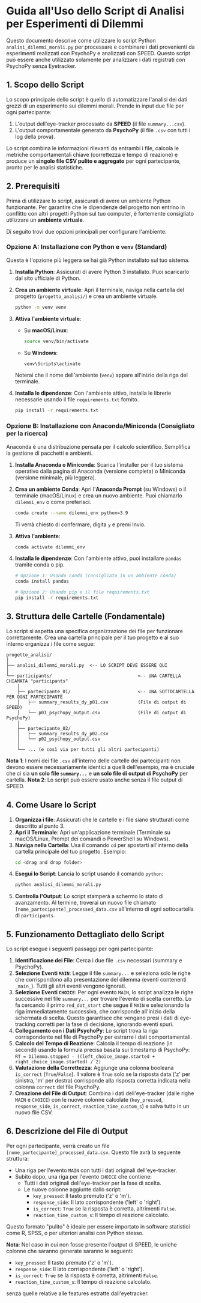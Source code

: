 # Guida all'Uso dello Script di Analisi per Esperimenti di Dilemmi

Questo documento descrive come utilizzare lo script Python `analisi_dilemmi_morali.py` per processare e combinare i dati provenienti da esperimenti realizzati con PsychoPy e analizzati con SPEED. 
Questo script può essere anche utilizzato solamente per analizzare i dati registrati con PsychoPy senza Eyetracker. 

## 1. Scopo dello Script

Lo scopo principale dello script è quello di automatizzare l'analisi dei dati grezzi di un esperimento sui dilemmi morali. Prende in input due file per ogni partecipante:

1. L'output dell'eye-tracker processato da **SPEED** (il file `summary...csv`).
2. L'output comportamentale generato da **PsychoPy** (il file `.csv` con tutti i log della prova).

Lo script combina le informazioni rilevanti da entrambi i file, calcola le metriche comportamentali chiave (correttezza e tempo di reazione) e produce un **singolo file CSV pulito e aggregato** per ogni partecipante, pronto per le analisi statistiche.

## 2. Prerequisiti

Prima di utilizzare lo script, assicurati di avere un ambiente Python funzionante. Per garantire che le dipendenze del progetto non entrino in conflitto con altri progetti Python sul tuo computer, è fortemente consigliato utilizzare un **ambiente virtuale**.

Di seguito trovi due opzioni principali per configurare l'ambiente.

### Opzione A: Installazione con Python e `venv` (Standard)

Questa è l'opzione più leggera se hai già Python installato sul tuo sistema.

1.  **Installa Python**: Assicurati di avere Python 3 installato. Puoi scaricarlo dal sito ufficiale di Python.

2.  **Crea un ambiente virtuale**: Apri il terminale, naviga nella cartella del progetto (`progetto_analisi/`) e crea un ambiente virtuale.
    ```bash
    python -m venv venv
    ```

3.  **Attiva l'ambiente virtuale**:
    *   Su **macOS/Linux**:
        ```bash
        source venv/bin/activate
        ```
    *   Su **Windows**:
        ```bash
        venv\Scripts\activate
        ```
    Noterai che il nome dell'ambiente (`venv`) appare all'inizio della riga del terminale.

4.  **Installa le dipendenze**: Con l'ambiente attivo, installa le librerie necessarie usando il file `requirements.txt` fornito.
    ```bash
    pip install -r requirements.txt
    ```

### Opzione B: Installazione con Anaconda/Miniconda (Consigliato per la ricerca)

Anaconda è una distribuzione pensata per il calcolo scientifico. Semplifica la gestione di pacchetti e ambienti.

1.  **Installa Anaconda o Miniconda**: Scarica l'installer per il tuo sistema operativo dalla pagina di Anaconda (versione completa) o Miniconda (versione minimale, più leggera).

2.  **Crea un ambiente Conda**: Apri l'**Anaconda Prompt** (su Windows) o il terminale (macOS/Linux) e crea un nuovo ambiente. Puoi chiamarlo `dilemmi_env` o come preferisci.
    ```bash
    conda create --name dilemmi_env python=3.9
    ```
    Ti verrà chiesto di confermare, digita `y` e premi Invio.

3.  **Attiva l'ambiente**:
    ```bash
    conda activate dilemmi_env
    ```

4.  **Installa le dipendenze**: Con l'ambiente attivo, puoi installare `pandas` tramite conda o pip.
    ```bash
    # Opzione 1: Usando conda (consigliato in un ambiente conda)
    conda install pandas

    # Opzione 2: Usando pip e il file requirements.txt
    pip install -r requirements.txt
    ```

## 3. Struttura delle Cartelle (Fondamentale)

Lo script si aspetta una specifica organizzazione dei file per funzionare correttamente. Crea una cartella principale per il tuo progetto e al suo interno organizza i file come segue:

```
progetto_analisi/
│
├── analisi_dilemmi_morali.py  <-- LO SCRIPT DEVE ESSERE QUI
│
└── participants/                                <-- UNA CARTELLA CHIAMATA "participants"
    │
    ├── partecipante_01/                         <-- UNA SOTTOCARTELLA PER OGNI PARTECIPANTE
    │   ├── summary_results_dy_p01.csv           (File di output di SPEED)
    │   └── p01_psychopy_output.csv              (File di output di PsychoPy)
    │
    ├── partecipante_02/
    │   ├── summary_results_dy_p02.csv
    │   └── p02_psychopy_output.csv
    │
    └── ... (e così via per tutti gli altri partecipanti)
```

**Nota 1**: I nomi dei file `.csv` all'interno delle cartelle dei partecipanti non devono essere necessariamente identici a quelli dell'esempio, ma è cruciale che ci sia **un solo file `summary...`** e **un solo file di output di PsychoPy** per cartella.
**Nota 2**: Lo script può essere usato anche senza il file output di SPEED. 


## 4. Come Usare lo Script

1. **Organizza i file**: Assicurati che le cartelle e i file siano strutturati come descritto al punto 3.
2. **Apri il Terminale**: Apri un'applicazione terminale (Terminale su macOS/Linux, Prompt dei comandi o PowerShell su Windows).
3. **Naviga nella Cartella**: Usa il comando `cd` per spostarti all'interno della cartella principale del tuo progetto. Esempio:
   ```bash
   cd <drag and drop folder>
   ```
4. **Esegui lo Script**: Lancia lo script usando il comando `python`:
   ```bash
   python analisi_dilemmi_morali.py
   ```
5. **Controlla l'Output**: Lo script stamperà a schermo lo stato di avanzamento. Al termine, troverai un nuovo file chiamato `[nome_partecipante]_processed_data.csv` all'interno di ogni sottocartella di `participants`.

## 5. Funzionamento Dettagliato dello Script

Lo script esegue i seguenti passaggi per ogni partecipante:

1. **Identificazione dei File**: Cerca i due file `.csv` necessari (summary e PsychoPy).
2. **Selezione Eventi `MAIN`**: Legge il file `summary...` e seleziona solo le righe che corrispondono alla presentazione del dilemma (eventi contenenti `_main_`). Tutti gli altri eventi vengono ignorati.
3. **Selezione Eventi `CHOICE`**: Per ogni evento `MAIN`, lo script analizza le righe successive nel file `summary...` per trovare l'evento di scelta corretto. Lo fa cercando il primo `red_dot_start` che segue il `MAIN` e selezionando la riga immediatamente successiva, che corrisponde all'inizio della schermata di scelta. Questo garantisce che vengano presi i dati di eye-tracking corretti per la fase di decisione, ignorando eventi spuri.
4. **Collegamento con i Dati PsychoPy**: Lo script trova la riga corrispondente nel file di PsychoPy per estrarre i dati comportamentali.
5. **Calcolo del Tempo di Reazione**: Calcola il tempo di reazione (in secondi) usando la formula precisa basata sui timestamp di PsychoPy:
   `RT = Dilemma.stopped - ((left_choice_image.started + right_choice_image.started) / 2)`
6. **Valutazione della Correttezza**: Aggiunge una colonna booleana `is_correct` (`True`/`False`). Il valore è `True` solo se la risposta data ('z' per sinistra, 'm' per destra) corrisponde alla risposta corretta indicata nella colonna `correct` del file PsychoPy.
7. **Creazione del File di Output**: Combina i dati dell'eye-tracker (dalle righe `MAIN` e `CHOICE`) con le nuove colonne calcolate (`key_pressed`, `response_side`, `is_correct`, `reaction_time_custom_s`) e salva tutto in un nuovo file CSV.

## 6. Descrizione del File di Output

Per ogni partecipante, verrà creato un file `[nome_partecipante]_processed_data.csv`. Questo file avrà la seguente struttura:

* Una riga per l'evento `MAIN` con tutti i dati originali dell'eye-tracker.
* Subito dopo, una riga per l'evento `CHOICE` che contiene:
  * Tutti i dati originali dell'eye-tracker per la fase di scelta.
  * Le nuove colonne aggiunte dallo script:
    * `key_pressed`: Il tasto premuto ('z' o 'm').
    * `response_side`: Il lato corrispondente ('left' o 'right').
    * `is_correct`: `True` se la risposta è corretta, altrimenti `False`.
    * `reaction_time_custom_s`: Il tempo di reazione calcolato.

Questo formato "pulito" è ideale per essere importato in software statistici come R, SPSS, o per ulteriori analisi con Python stesso.

**Nota**: Nel caso in cui non fosse presente l'output di SPEED, le uniche colonne che saranno generate saranno le seguenti:

* `key_pressed`: Il tasto premuto ('z' o 'm').
* `response_side`: Il lato corrispondente ('left' o 'right').
* `is_correct`: `True` se la risposta è corretta, altrimenti `False`.
* `reaction_time_custom_s`: Il tempo di reazione calcolato.

senza quelle relative alle features estratte dall'eyetracker.
